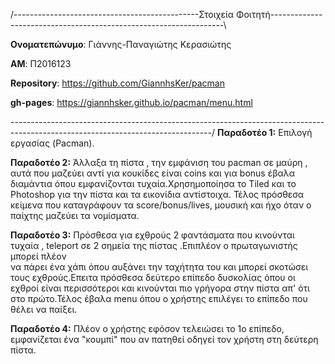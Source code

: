 
 /----------------------------------------------Στοιχεία Φοιτητή------------------------------------------------------------------\

  **Ονοματεπώνυμο**: Γιάννης-Παναγιώτης Κερασιώτης 

  **ΑΜ**: Π2016123 

  **Repository**: https://github.com/GiannhsKer/pacman 

  **gh-pages**: https://giannhsker.github.io/pacman/menu.html 

 \--------------------------------------------------------------------------------------------------------------------------------/
  **Παραδοτέο 1:**
    Επιλογή εργασίας (Pacman).
 
  **Παραδοτέο 2:** 
    Άλλαξα τη πίστα , την εμφάνιση του pacman σε μαύρη , αυτά που μαζεύει αντί για κουκίδες είναι coins και για bonus έβαλα 
   διαμάντια όπου εμφανίζονται τυχαία.Χρησημοποίησα το Tiled και το Photoshop για την πίστα και τα εικονίδια αντίστοιχα.
   Τέλος πρόσθεσα κείμενα που καταγράφουν τα score/bonus/lives, μουσική και ήχο όταν ο παίχτης μαζεύει τα νομίσματα. 
 
  **Παραδοτέο 3:** 
    Πρόσθεσα για εχθρούς 2 φαντάσματα που κινούνται τυχαία , teleport σε 2 σημεία της πίστας .Επιπλέον ο πρωταγωνιστής μπορεί πλέον  
   να πάρει ένα χάπι όπου αυξάνει την ταχήτητα του και μπορεί σκοτώσει τους εχθρούς.Επειτα πρόσθεσα δεύτερο επίπεδο δυσκολίας όπου 
   οι εχθροί είναι περισσότεροι και κινούνται πιο γρήγορα στην πίστα απ' ότι στο πρώτο.Τέλος έβαλα menu όπου ο χρήστης επιλέγει το 
   επίπεδο που θέλει να παίξει.
   
   **Παραδοτέο 4:**
    Πλέον ο χρήστης εφόσον τελειώσει το 1ο επίπεδο, εμφανίζεται ένα "κουμπί" που αν πατηθεί οδηγεί τον χρήστη στη δεύτερη πίστα.
  
